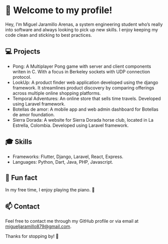 # 🎉 Welcome to my profile!

Hey, I’m Miguel Jaramillo Arenas, a system engineering student who’s really into software and always looking to pick up new skills. I enjoy keeping my code clean and sticking to best practices.

## 💻 Projects

- Pong: A Multiplayer Pong game with server and client components writen in C. With a focus in Berkeley sockets with UDP connection protocol.
- LookUp: A product finder web application developed using the django framework. It streamlines product discovery by comparing offerings across multiple online shopping platforms.
- Temporal Adventures: An online store that sells time travels. Developed using Laravel framework.
- Botellas de amor: A mobile app and web admin dashboard for Botellas de amor foundation.
- Sierra Dorada: A website for Sierra Dorada horse club, located in La Estrella, Colombia. Developed using Laravel framework.
  
## 🎓 Skills

- Frameworks: Flutter, Django, Laravel, React, Express.
- Languages: Python, Dart, Java, PHP, Javascript.

## 🎹 Fun fact

In my free time, I enjoy playing the piano. 🎹

## 📫 Contact

Feel free to contact me through my GitHub profile or via email at migueljaramillo879@gmail.com.

Thanks for stopping by! 🙌
